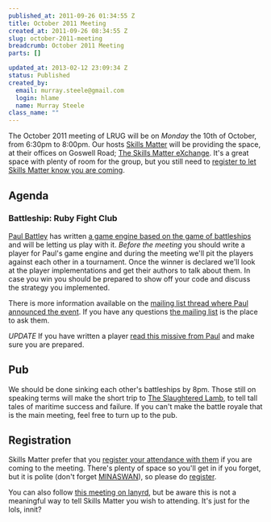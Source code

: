 ```yaml
--- 
published_at: 2011-09-26 01:34:55 Z
title: October 2011 Meeting
created_at: 2011-09-26 08:34:55 Z
slug: october-2011-meeting
breadcrumb: October 2011 Meeting
parts: []

updated_at: 2013-02-12 23:09:34 Z
status: Published
created_by: 
  email: murray.steele@gmail.com
  login: hlame
  name: Murray Steele
class_name: ""
---
```


The October 2011 meeting of LRUG will be on *Monday* the 10th of October, from 6:30pm to 8:00pm.  Our hosts [Skills Matter](http://skillsmatter.com/) will be providing the space, at their offices on Goswell Road; [The Skills Matter eXchange](http://skillsmatter.com/location-details/design-architecture/484/96).  It's a great space with plenty of room for the group, but you still need to <a href="#oct11registration">register to let Skills Matter know you are coming</a>.

Agenda
------

### Battleship: Ruby Fight Club

[Paul Battley](http://po-ru.com/) has written [a game engine based on the game of battleships](https://github.com/threedaymonk/battleship) and will be letting us play with it.  *Before the meeting* you should write a player for Paul's game engine and during the meeting we'll pit the players against each other in a tournament.  Once the winner is declared we'll look at the player implementations and get their authors to talk about them.  In case you win you should be prepared to show off your code and discuss the strategy you implemented.

There is more information available on the [mailing list thread where Paul announced the event](http://lists.lrug.org/pipermail/chat-lrug.org/2011-September/006352.html).  If you have any questions [the mailing list](http://lists.lrug.org/listinfo.cgi/chat-lrug.org) is the place to ask them.

_UPDATE_ 
If you have written a player [read this missive from Paul](http://lists.lrug.org/pipermail/chat-lrug.org/2011-October/006510.html) and make sure you are prepared.

Pub
---

We should be done sinking each other's battleships by 8pm.  Those still on speaking terms will make the short trip to [The Slaughtered Lamb](http://www.theslaughteredlambpub.com/), to tell tall tales of maritime success and failure.  If you can't make the battle royale that is the main meeting, feel free to turn up to the pub.

<a name="sep11registration"></a>
Registration
------------

Skills Matter prefer that you [register your attendance with them](http://skillsmatter.com/podcast/home/lrug-battleship/js-2718) if you are coming to the meeting.  There's plenty of space so you'll get in if you forget, but it is polite (don't forget [MINASWAN](http://oreilly.com/ruby/excerpts/ruby-learning-rails/ruby-glossary.html#I_indexterm_d1e32036)), so please do [register](http://skillsmatter.com/podcast/home/lrug-battleship/js-2718).

You can also follow [this meeting on lanyrd](http://lanyrd.com/2011/lrug-october/), but be aware this is not a meaningful way to tell Skills Matter you wish to attending.  It's just for the lols, innit?
